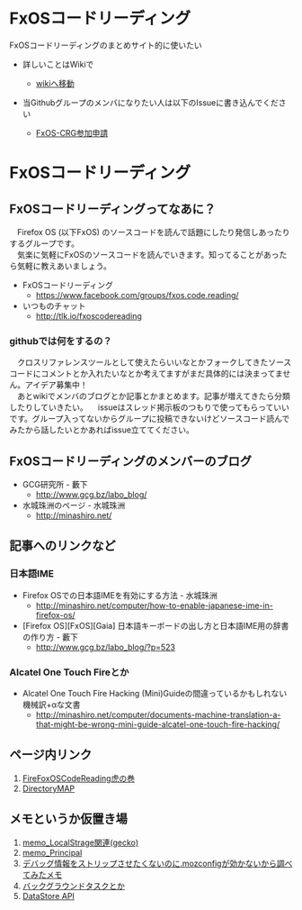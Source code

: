 FxOSコードリーディング
========

FxOSコードリーディングのまとめサイト的に使いたい

*   詳しいことはWikiで
    *   [wikiへ移動](https://github.com/FxOS-Code-Reading-Group/MainRepo/wiki "詳しい内容はこっちで管理しています。")

*   当Githubグループのメンバになりたい人は以下のIssueに書き込んでください
    *   [FxOS-CRG参加申請](https://github.com/FxOS-Code-Reading-Group/MainRepo/issues/2)

# FxOSコードリーディング
## FxOSコードリーディングってなあに？
　Firefox OS (以下FxOS) のソースコードを読んで話題にしたり発信しあったりするグループです。  
　気楽に気軽にFxOSのソースコードを読んでいきます。知ってることがあったら気軽に教えあいましょう。  

*   FxOSコードリーディング  
    *   https://www.facebook.com/groups/fxos.code.reading/
*   いつものチャット
    *   http://tlk.io/fxoscodereading

### githubでは何をするの？
　クロスリファレンスツールとして使えたらいいなとかフォークしてきたソースコードにコメントとか入れたいなとか考えてますがまだ具体的には決まってません。アイデア募集中！  
　あとwikiでメンバのブログとか記事とかまとめます。記事が増えてきたら分類したりしていきたい。
　issueはスレッド掲示板のつもりで使ってもらっていいです。グループ入ってないからグループに投稿できないけどソースコード読んでみたから話したいとかあればissue立ててください。

## FxOSコードリーディングのメンバーのブログ
*   GCG研究所 - 藪下
    *   http://www.gcg.bz/labo_blog/
*   水城珠洲のページ - 水城珠洲
    *   http://minashiro.net/

## 記事へのリンクなど
### 日本語IME
*   Firefox OSでの日本語IMEを有効にする方法 - 水城珠洲
    *   http://minashiro.net/computer/how-to-enable-japanese-ime-in-firefox-os/
*   [Firefox OS][FxOS][Gaia] 日本語キーボードの出し方と日本語IME用の辞書の作り方 - 藪下
    *   http://www.gcg.bz/labo_blog/?p=523

### Alcatel One Touch Fireとか
*   Alcatel One Touch Fire Hacking (Mini)Guideの間違っているかもしれない機械訳+αな文書 
    *   http://minashiro.net/computer/documents-machine-translation-a-that-might-be-wrong-mini-guide-alcatel-one-touch-fire-hacking/

## ページ内リンク
1. [FireFoxOSCodeReading虎の巻](https://github.com/FxOS-Code-Reading-Group/MainRepo/wiki/CodeReading)
2. [DirectoryMAP](https://github.com/FxOS-Code-Reading-Group/MainRepo/wiki/DirectoryMap)

## メモというか仮置き場
1. [memo_LocalStrage関連(gecko)](https://github.com/FxOS-Code-Reading-Group/MainRepo/wiki/LocalStrage)
2. [memo_Principal](https://github.com/FxOS-Code-Reading-Group/MainRepo/wiki/Principal)
3. [デバッグ情報をストリップさせたくないのに.mozconfigが効かないから調べてみたメモ](https://github.com/FxOS-Code-Reading-Group/MainRepo/wiki/.mozconfig-in-depth)
4. [バックグラウンドタスクとか](https://github.com/FxOS-Code-Reading-Group/MainRepo/wiki/Background-App)
5. [DataStore API](https://github.com/FxOS-Code-Reading-Group/MainRepo/wiki/DataStore-API)
